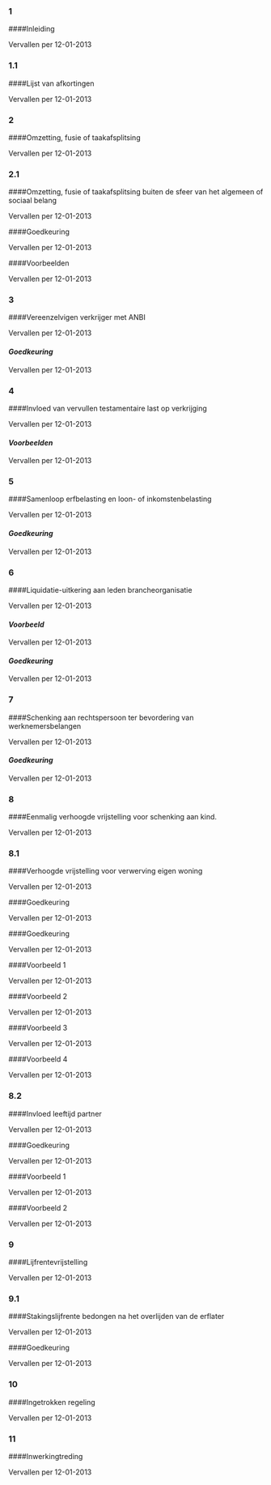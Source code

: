 <meta http-equiv='Content-Type' content='text/html; charset=utf-8' />

### 1  

####Inleiding

Vervallen per 12-01-2013 

### 1.1  

####Lijst van afkortingen

Vervallen per 12-01-2013 

### 2  

####Omzetting, fusie of taakafsplitsing

Vervallen per 12-01-2013 

### 2.1  

####Omzetting, fusie of taakafsplitsing buiten de sfeer van het algemeen of sociaal belang

Vervallen per 12-01-2013 

####Goedkeuring

Vervallen per 12-01-2013 

####Voorbeelden

Vervallen per 12-01-2013 

### 3  

####Vereenzelvigen verkrijger met ANBI

Vervallen per 12-01-2013 

#### *Goedkeuring* 

Vervallen per 12-01-2013 

### 4  

####Invloed van vervullen testamentaire last op verkrijging

Vervallen per 12-01-2013 

#### *Voorbeelden* 

Vervallen per 12-01-2013 

### 5  

####Samenloop erfbelasting en loon- of inkomstenbelasting

Vervallen per 12-01-2013 

#### *Goedkeuring* 

Vervallen per 12-01-2013 

### 6  

####Liquidatie-uitkering aan leden brancheorganisatie

Vervallen per 12-01-2013 

#### *Voorbeeld* 

Vervallen per 12-01-2013 

#### *Goedkeuring* 

Vervallen per 12-01-2013 

### 7  

####Schenking aan rechtspersoon ter bevordering van werknemersbelangen

Vervallen per 12-01-2013 

#### *Goedkeuring* 

Vervallen per 12-01-2013 

### 8  

####Eenmalig verhoogde vrijstelling voor schenking aan kind.

Vervallen per 12-01-2013 

### 8.1  

####Verhoogde vrijstelling voor verwerving eigen woning

Vervallen per 12-01-2013 

####Goedkeuring

Vervallen per 12-01-2013 

####Goedkeuring

Vervallen per 12-01-2013 

####Voorbeeld 1

Vervallen per 12-01-2013 

####Voorbeeld 2

Vervallen per 12-01-2013 

####Voorbeeld 3

Vervallen per 12-01-2013 

####Voorbeeld 4

Vervallen per 12-01-2013 

### 8.2  

####Invloed leeftijd partner

Vervallen per 12-01-2013 

####Goedkeuring

Vervallen per 12-01-2013 

####Voorbeeld 1

Vervallen per 12-01-2013 

####Voorbeeld 2

Vervallen per 12-01-2013 

### 9  

####Lijfrentevrijstelling

Vervallen per 12-01-2013 

### 9.1  

####Stakingslijfrente bedongen na het overlijden van de erflater

Vervallen per 12-01-2013 

####Goedkeuring

Vervallen per 12-01-2013 

### 10  

####Ingetrokken regeling

Vervallen per 12-01-2013 

### 11  

####Inwerkingtreding

Vervallen per 12-01-2013 

